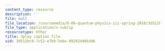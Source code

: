 ```yaml
---
content_type: resource
description: ''
file: null
file_location: /coursemedia/8-06-quantum-physics-iii-spring-2018/3d512bc97c52e7b95ebe09292d46b386_RWPfOV0CV5Y.srt
file_type: application/x-subrip
resourcetype: Other
title: 3play caption file
uid: 3d512bc9-7c52-e7b9-5ebe-09292d46b386
---
```

